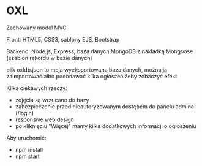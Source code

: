 # OXL

Zachowany model MVC

Front: HTML5, CSS3, sablony EJS, Bootstrap

Backend: Node.js, Express, baza danych MongoDB z nakładką Mongoose (szablon rekordu w bazie danych)

plik oxldb.json to moja wyeksportowana baza danych, można ją zaimportować albo pododawać kilka ogłoszeń żeby zobaczyć efekt

Kilka ciekawych rzeczy:
- zdjęcia są wrzucane do bazy
- zabezpieczenie przed nieautoryzowanym dostępem do panelu admina (/login)
- responsive web design
- po kliknięciu "Więcej" mamy kilka dodatkowych informacji o ogłoszeniu

Aby uruchomić:
- npm install
- npm start
